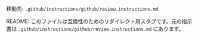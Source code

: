 移動先: `.github/instructions/github/review.instructions.md`

README: このファイルは互換性のためのリダイレクト用スタブです。元の指示書は `.github/instructions/github/review.instructions.md` にあります。
